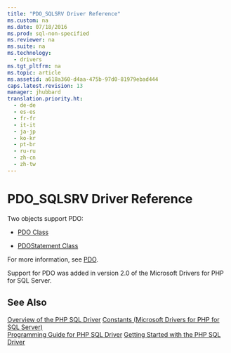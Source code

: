 ```yaml
---
title: "PDO_SQLSRV Driver Reference"
ms.custom: na
ms.date: 07/18/2016
ms.prod: sql-non-specified
ms.reviewer: na
ms.suite: na
ms.technology: 
  - drivers
ms.tgt_pltfrm: na
ms.topic: article
ms.assetid: a618a360-d4aa-475b-97d0-81979ebad444
caps.latest.revision: 13
manager: jhubbard
translation.priority.ht: 
  - de-de
  - es-es
  - fr-fr
  - it-it
  - ja-jp
  - ko-kr
  - pt-br
  - ru-ru
  - zh-cn
  - zh-tw
---
```

# PDO_SQLSRV Driver Reference
Two objects support PDO:  
  
-   [PDO Class](../content/PDO-Class.md)  
  
-   [PDOStatement Class](../content/PDOStatement-Class.md)  
  
For more information, see [PDO](http://go.microsoft.com/fwlink/?LinkID=187441).  
  
Support for PDO was added in version 2.0 of the Microsoft Drivers for PHP for SQL Server.  
  
## See Also  
[Overview of the PHP SQL Driver](../content/Overview-of-the-PHP-SQL-Driver.md)
[Constants &#40;Microsoft Drivers for PHP for SQL Server&#41;](../content/Constants--Microsoft-Drivers-for-PHP-for-SQL-Server-.md)  
[Programming Guide for PHP SQL Driver](../content/Programming-Guide-for-PHP-SQL-Driver.md)
[Getting Started with the PHP SQL Driver](../content/Getting-Started-with-the-PHP-SQL-Driver.md)


